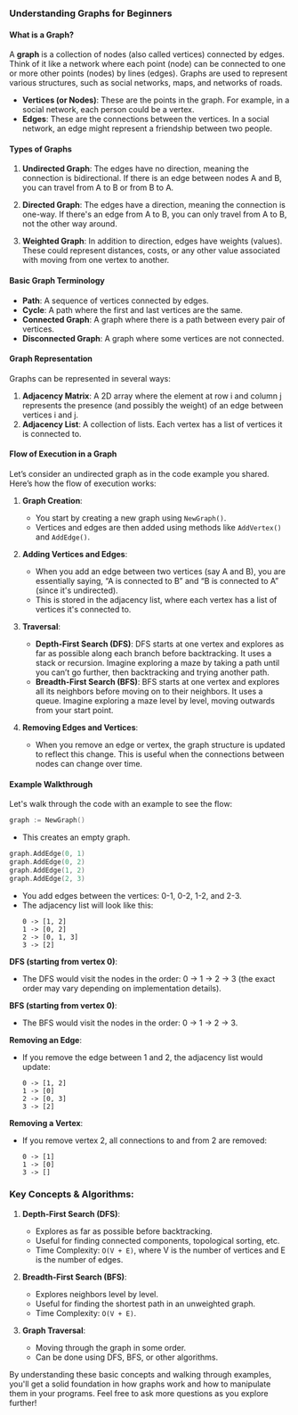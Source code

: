 ### Understanding Graphs for Beginners

#### What is a Graph?

A **graph** is a collection of nodes (also called vertices) connected by edges. Think of it like a network where each point (node) can be connected to one or more other points (nodes) by lines (edges). Graphs are used to represent various structures, such as social networks, maps, and networks of roads.

- **Vertices (or Nodes)**: These are the points in the graph. For example, in a social network, each person could be a vertex.
- **Edges**: These are the connections between the vertices. In a social network, an edge might represent a friendship between two people.

#### Types of Graphs

   <!-- ![Graph](https://ipython-books.github.io/pages/chapter14_graphgeo/images/graphs.png) -->

1. **Undirected Graph**: The edges have no direction, meaning the connection is bidirectional. If there is an edge between nodes A and B, you can travel from A to B or from B to A.

2. **Directed Graph**: The edges have a direction, meaning the connection is one-way. If there's an edge from A to B, you can only travel from A to B, not the other way around.
   

3. **Weighted Graph**: In addition to direction, edges have weights (values). These could represent distances, costs, or any other value associated with moving from one vertex to another.

#### Basic Graph Terminology

- **Path**: A sequence of vertices connected by edges.
- **Cycle**: A path where the first and last vertices are the same.
- **Connected Graph**: A graph where there is a path between every pair of vertices.
- **Disconnected Graph**: A graph where some vertices are not connected.

#### Graph Representation

Graphs can be represented in several ways:

1. **Adjacency Matrix**: A 2D array where the element at row i and column j represents the presence (and possibly the weight) of an edge between vertices i and j.
2. **Adjacency List**: A collection of lists. Each vertex has a list of vertices it is connected to.

#### Flow of Execution in a Graph

Let’s consider an undirected graph as in the code example you shared. Here’s how the flow of execution works:

1. **Graph Creation**: 
   - You start by creating a new graph using `NewGraph()`. 
   - Vertices and edges are then added using methods like `AddVertex()` and `AddEdge()`.

2. **Adding Vertices and Edges**:
   - When you add an edge between two vertices (say A and B), you are essentially saying, “A is connected to B” and “B is connected to A” (since it's undirected).
   - This is stored in the adjacency list, where each vertex has a list of vertices it's connected to.

3. **Traversal**:
   - **Depth-First Search (DFS)**: DFS starts at one vertex and explores as far as possible along each branch before backtracking. It uses a stack or recursion. Imagine exploring a maze by taking a path until you can’t go further, then backtracking and trying another path.
   - **Breadth-First Search (BFS)**: BFS starts at one vertex and explores all its neighbors before moving on to their neighbors. It uses a queue. Imagine exploring a maze level by level, moving outwards from your start point.

4. **Removing Edges and Vertices**:
   - When you remove an edge or vertex, the graph structure is updated to reflect this change. This is useful when the connections between nodes can change over time.

#### Example Walkthrough

Let's walk through the code with an example to see the flow:

```go
graph := NewGraph()
```
- This creates an empty graph.

```go
graph.AddEdge(0, 1)
graph.AddEdge(0, 2)
graph.AddEdge(1, 2)
graph.AddEdge(2, 3)
```
- You add edges between the vertices: 0-1, 0-2, 1-2, and 2-3.
- The adjacency list will look like this:
  ```
  0 -> [1, 2]
  1 -> [0, 2]
  2 -> [0, 1, 3]
  3 -> [2]
  ```

**DFS (starting from vertex 0)**:
- The DFS would visit the nodes in the order: 0 → 1 → 2 → 3 (the exact order may vary depending on implementation details).
  
**BFS (starting from vertex 0)**:
- The BFS would visit the nodes in the order: 0 → 1 → 2 → 3.

**Removing an Edge**:
- If you remove the edge between 1 and 2, the adjacency list would update:
  ```
  0 -> [1, 2]
  1 -> [0]
  2 -> [0, 3]
  3 -> [2]
  ```

**Removing a Vertex**:
- If you remove vertex 2, all connections to and from 2 are removed:
  ```
  0 -> [1]
  1 -> [0]
  3 -> []
  ```

### Key Concepts & Algorithms:

1. **Depth-First Search (DFS)**:
   - Explores as far as possible before backtracking.
   - Useful for finding connected components, topological sorting, etc.
   - Time Complexity: `O(V + E)`, where V is the number of vertices and E is the number of edges.

2. **Breadth-First Search (BFS)**:
   - Explores neighbors level by level.
   - Useful for finding the shortest path in an unweighted graph.
   - Time Complexity: `O(V + E)`.

3. **Graph Traversal**:
   - Moving through the graph in some order.
   - Can be done using DFS, BFS, or other algorithms.

By understanding these basic concepts and walking through examples, you'll get a solid foundation in how graphs work and how to manipulate them in your programs. Feel free to ask more questions as you explore further!